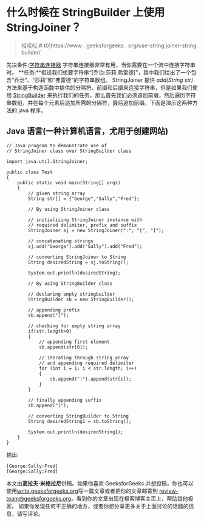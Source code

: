 # 什么时候在 StringBuilder 上使用 StringJoiner？

> 哎哎哎:# t0]https://www . geeksforgeeks . org/use-string joiner-string builder/

先决条件:[字符串连接器](https://www.geeksforgeeks.org/java-util-stringjoiner-java8/)
字符串连接器非常有用，当你需要在一个流中连接字符串时。
**任务:**假设我们想要字符串“[乔治:莎莉:弗雷德]”，其中我们给出了一个包含“乔治”、“莎莉”和“弗雷德”的字符串数组。
StringJoiner 提供 *add(String str)* 方法来基于构造函数中提供的分隔符、前缀和后缀来连接字符串，但是如果我们使用 [StringBuilder](https://www.geeksforgeeks.org/g-fact-27-string-vs-stringbuilder-vs-stringbuffer/) 来执行我们的任务，那么首先我们必须追加前缀，然后遍历字符串数组，并在每个元素后追加所需的分隔符，最后追加前缀。下面是演示这两种方法的 java 程序。

## Java 语言(一种计算机语言，尤用于创建网站)

```
// Java program to demonstrate use of
// StringJoiner class over StringBuilder class

import java.util.StringJoiner;

public class Test
{
    public static void main(String[] args)
    {
        // given string array
        String str[] = {"George","Sally","Fred"};

        // By using StringJoiner class

        // initializing StringJoiner instance with
        // required delimiter, prefix and suffix
        StringJoiner sj = new StringJoiner(":", "[", "]");

        // concatenating strings
        sj.add("George").add("Sally").add("Fred");

        // converting StringJoiner to String
        String desiredString = sj.toString();

        System.out.println(desiredString);

        // By using StringBuilder class

        // declaring empty stringbuilder
        StringBuilder sb = new StringBuilder();

        // appending prefix
        sb.append("[");

        // checking for empty string array
        if(str.length>0)
        {
            // appending first element
            sb.append(str[0]);

            // iterating through string array
            // and appending required delimiter
            for (int i = 1; i < str.length; i++)
            {
                sb.append(":").append(str[i]);
            }
        }

        // finally appending suffix
        sb.append("]");

        // converting StringBuilder to String
        String desiredString1 = sb.toString();

        System.out.println(desiredString1);
    }
}
```

输出:

```
[George:Sally:Fred]
[George:Sally:Fred]
```

本文由**高拉夫·米格拉尼**供稿。如果你喜欢 GeeksforGeeks 并想投稿，你也可以使用[write.geeksforgeeks.org](https://write.geeksforgeeks.org)写一篇文章或者把你的文章邮寄到 review-team@geeksforgeeks.org。看到你的文章出现在极客博客主页上，帮助其他极客。
如果你发现任何不正确的地方，或者你想分享更多关于上面讨论的话题的信息，请写评论。